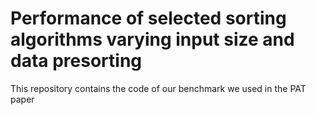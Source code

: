# Performance of selected sorting algorithms varying input size and data presorting
This repository contains the code of our benchmark we used in the PAT paper
